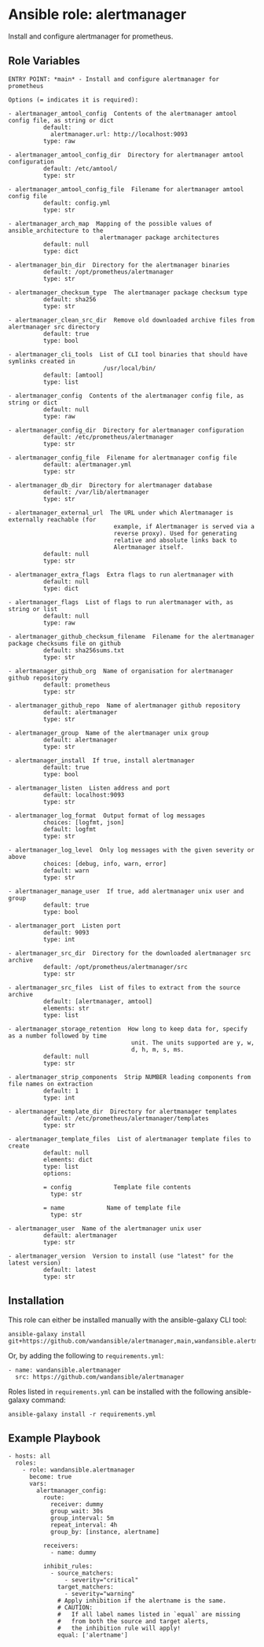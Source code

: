 Ansible role: alertmanager
==========================

Install and configure alertmanager for prometheus.

Role Variables
--------------

```
ENTRY POINT: *main* - Install and configure alertmanager for prometheus

Options (= indicates it is required):

- alertmanager_amtool_config  Contents of the alertmanager amtool config file, as string or dict
          default:
            alertmanager.url: http://localhost:9093
          type: raw

- alertmanager_amtool_config_dir  Directory for alertmanager amtool configuration
          default: /etc/amtool/
          type: str

- alertmanager_amtool_config_file  Filename for alertmanager amtool config file
          default: config.yml
          type: str

- alertmanager_arch_map  Mapping of the possible values of ansible_architecture to the
                          alertmanager package architectures
          default: null
          type: dict

- alertmanager_bin_dir  Directory for the alertmanager binaries
          default: /opt/prometheus/alertmanager
          type: str

- alertmanager_checksum_type  The alertmanager package checksum type
          default: sha256
          type: str

- alertmanager_clean_src_dir  Remove old downloaded archive files from alertmanager src directory
          default: true
          type: bool

- alertmanager_cli_tools  List of CLI tool binaries that should have symlinks created in
                           /usr/local/bin/
          default: [amtool]
          type: list

- alertmanager_config  Contents of the alertmanager config file, as string or dict
          default: null
          type: raw

- alertmanager_config_dir  Directory for alertmanager configuration
          default: /etc/prometheus/alertmanager
          type: str

- alertmanager_config_file  Filename for alertmanager config file
          default: alertmanager.yml
          type: str

- alertmanager_db_dir  Directory for alertmanager database
          default: /var/lib/alertmanager
          type: str

- alertmanager_external_url  The URL under which Alertmanager is externally reachable (for
                              example, if Alertmanager is served via a
                              reverse proxy). Used for generating
                              relative and absolute links back to
                              Alertmanager itself.
          default: null
          type: str

- alertmanager_extra_flags  Extra flags to run alertmanager with
          default: null
          type: dict

- alertmanager_flags  List of flags to run alertmanager with, as string or list
          default: null
          type: raw

- alertmanager_github_checksum_filename  Filename for the alertmanager package checksums file on github
          default: sha256sums.txt
          type: str

- alertmanager_github_org  Name of organisation for alertmanager github repository
          default: prometheus
          type: str

- alertmanager_github_repo  Name of alertmanager github repository
          default: alertmanager
          type: str

- alertmanager_group  Name of the alertmanager unix group
          default: alertmanager
          type: str

- alertmanager_install  If true, install alertmanager
          default: true
          type: bool

- alertmanager_listen  Listen address and port
          default: localhost:9093
          type: str

- alertmanager_log_format  Output format of log messages
          choices: [logfmt, json]
          default: logfmt
          type: str

- alertmanager_log_level  Only log messages with the given severity or above
          choices: [debug, info, warn, error]
          default: warn
          type: str

- alertmanager_manage_user  If true, add alertmanager unix user and group
          default: true
          type: bool

- alertmanager_port  Listen port
          default: 9093
          type: int

- alertmanager_src_dir  Directory for the downloaded alertmanager src archive
          default: /opt/prometheus/alertmanager/src
          type: str

- alertmanager_src_files  List of files to extract from the source archive
          default: [alertmanager, amtool]
          elements: str
          type: list

- alertmanager_storage_retention  How long to keep data for, specify as a number followed by time
                                   unit. The units supported are y, w,
                                   d, h, m, s, ms.
          default: null
          type: str

- alertmanager_strip_components  Strip NUMBER leading components from file names on extraction
          default: 1
          type: int

- alertmanager_template_dir  Directory for alertmanager templates
          default: /etc/prometheus/alertmanager/templates
          type: str

- alertmanager_template_files  List of alertmanager template files to create
          default: null
          elements: dict
          type: list
          options:

          = config            Template file contents
            type: str

          = name            Name of template file
            type: str

- alertmanager_user  Name of the alertmanager unix user
          default: alertmanager
          type: str

- alertmanager_version  Version to install (use "latest" for the latest version)
          default: latest
          type: str
```

Installation
------------

This role can either be installed manually with the ansible-galaxy CLI tool:

    ansible-galaxy install git+https://github.com/wandansible/alertmanager,main,wandansible.alertmanager
     
Or, by adding the following to `requirements.yml`:

    - name: wandansible.alertmanager
      src: https://github.com/wandansible/alertmanager

Roles listed in `requirements.yml` can be installed with the following ansible-galaxy command:

    ansible-galaxy install -r requirements.yml

Example Playbook
----------------

    - hosts: all
      roles:
        - role: wandansible.alertmanager
          become: true
          vars:
            alertmanager_config:
              route:
                receiver: dummy
                group_wait: 30s
                group_interval: 5m
                repeat_interval: 4h
                group_by: [instance, alertname]

              receivers:
                - name: dummy

              inhibit_rules:
                - source_matchers:
                    - severity="critical"
                  target_matchers:
                    - severity="warning"
                  # Apply inhibition if the alertname is the same.
                  # CAUTION:
                  #   If all label names listed in `equal` are missing
                  #   from both the source and target alerts,
                  #   the inhibition rule will apply!
                  equal: ['alertname']
